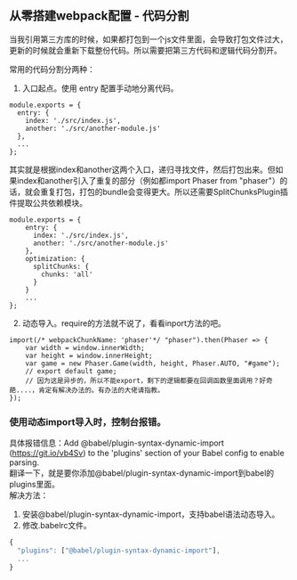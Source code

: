 ## 从零搭建webpack配置 - 代码分割
当我引用第三方库的时候，如果都打包到一个js文件里面，会导致打包文件过大，更新的时候就会重新下载整份代码。所以需要把第三方代码和逻辑代码分割开。  

常用的代码分割分两种：
1. 入口起点。使用 entry 配置手动地分离代码。
```
module.exports = {
  entry: {
    index: './src/index.js',
    another: './src/another-module.js'
  },
  ...
};
```
其实就是根据index和another这两个入口，递归寻找文件，然后打包出来。但如果index和another引入了重复的部分（例如都import Phaser from "phaser"）的话，就会重复打包，打包的bundle会变得更大。所以还需要SplitChunksPlugin插件提取公共依赖模块。
```
module.exports = {
    entry: {
      index: './src/index.js',
      another: './src/another-module.js'
    },
    optimization: {
      splitChunks: {
        chunks: 'all'
      }
    }
    ...
};
```

2. 动态导入。require的方法就不说了，看看inport方法的吧。
```
import(/* webpackChunkName: 'phaser'*/ "phaser").then(Phaser => {
    var width = window.innerWidth;
    var height = window.innerHeight;
    var game = new Phaser.Game(width, height, Phaser.AUTO, "#game"); 
    // export default game;
    // 因为这是异步的，所以不能export，剩下的逻辑都要在回调函数里面调用？好奇葩....，肯定有解决办法的。有办法的大佬请指教。
});
```

### 使用动态import导入时，控制台报错。
具体报错信息：Add @babel/plugin-syntax-dynamic-import (https://git.io/vb4Sv) to the 'plugins' section of your Babel config to enable parsing.  
翻译一下，就是要你添加@babel/plugin-syntax-dynamic-import到babel的plugins里面。  
解决方法：
1. 安装@babel/plugin-syntax-dynamic-import，支持babel语法动态导入。
2. 修改.babelrc文件。
```js
{
  "plugins": ["@babel/plugin-syntax-dynamic-import"],
  ...
}
```
